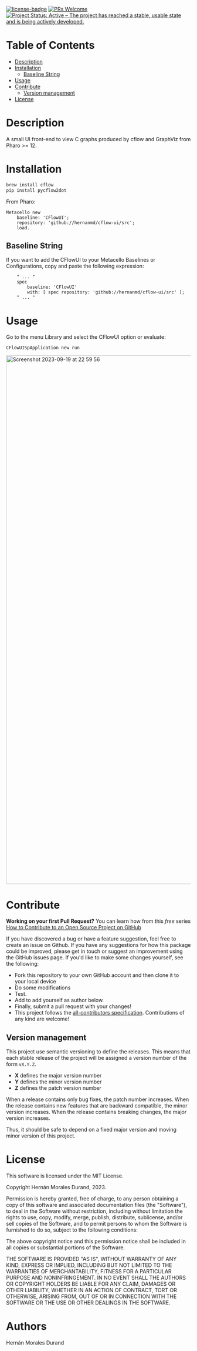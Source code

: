 [![license-badge](https://img.shields.io/badge/license-MIT-blue.svg)](https://img.shields.io/badge/license-MIT-blue.svg)
[![PRs Welcome](https://img.shields.io/badge/PRs-welcome-brightgreen.svg?style=flat-square)](http://makeapullrequest.com)
[![Project Status: Active – The project has reached a stable, usable state and is being actively developed.](http://www.repostatus.org/badges/latest/active.svg)](http://www.repostatus.org/#active)

# Table of Contents

- [Description](#description)
- [Installation](#installation)
  - [Baseline String](#baseline-string)
- [Usage](#usage)
- [Contribute](#contribute)
  - [Version management](#version-management)
- [License](#license)

# Description

A small UI front-end to view C graphs produced by cflow and GraphViz from Pharo >= 12.

# Installation

```bash
brew install cflow
pip install pycflow2dot
```

From Pharo:

```smalltalk
Metacello new	
	baseline: 'CFlowUI';	
	repository: 'github://hernanmd/cflow-ui/src';	
	load.
```

## Baseline String 

If you want to add the CFlowUI to your Metacello Baselines or Configurations, copy and paste the following expression:
```smalltalk
	" ... "
	spec
		baseline: 'CFlowUI' 
		with: [ spec repository: 'github://hernanmd/cflow-ui/src' ];
	" ... "
```

# Usage

Go to the menu Library and select the CFlowUI option or evaluate:

```smalltalk
CFlowUISpApplication new run
```


<img width="1438" alt="Screenshot 2023-09-19 at 22 59 56" src="https://github.com/hernanmd/cflow-ui/assets/4825959/2e940078-f227-4538-9a88-728a015a216b">

# Contribute

**Working on your first Pull Request?** You can learn how from this *free* series [How to Contribute to an Open Source Project on GitHub](https://egghead.io/series/how-to-contribute-to-an-open-source-project-on-github)

If you have discovered a bug or have a feature suggestion, feel free to create an issue on Github.
If you have any suggestions for how this package could be improved, please get in touch or suggest an improvement using the GitHub issues page.
If you'd like to make some changes yourself, see the following:    

  - Fork this repository to your own GitHub account and then clone it to your local device
  - Do some modifications
  - Test.
  - Add <your GitHub username> to add yourself as author below.
  - Finally, submit a pull request with your changes!
  - This project follows the [all-contributors specification](https://github.com/kentcdodds/all-contributors). Contributions of any kind are welcome!

## Version management 

This project use semantic versioning to define the releases. This means that each stable release of the project will be assigned a version number of the form `vX.Y.Z`. 

- **X** defines the major version number
- **Y** defines the minor version number 
- **Z** defines the patch version number

When a release contains only bug fixes, the patch number increases. When the release contains new features that are backward compatible, the minor version increases. When the release contains breaking changes, the major version increases. 

Thus, it should be safe to depend on a fixed major version and moving minor version of this project.

# License
	
This software is licensed under the MIT License.

Copyright Hernán Morales Durand, 2023.

Permission is hereby granted, free of charge, to any person obtaining a copy of this software and associated documentation files (the "Software"), to deal in the Software without restriction, including without limitation the rights to use, copy, modify, merge, publish, distribute, sublicense, and/or sell copies of the Software, and to permit persons to whom the Software is furnished to do so, subject to the following conditions:

The above copyright notice and this permission notice shall be included in all copies or substantial portions of the Software.

THE SOFTWARE IS PROVIDED "AS IS", WITHOUT WARRANTY OF ANY KIND, EXPRESS OR IMPLIED, INCLUDING BUT NOT LIMITED TO THE WARRANTIES OF MERCHANTABILITY, FITNESS FOR A PARTICULAR PURPOSE AND NONINFRINGEMENT. IN NO EVENT SHALL THE AUTHORS OR COPYRIGHT HOLDERS BE LIABLE FOR ANY CLAIM, DAMAGES OR OTHER LIABILITY, WHETHER IN AN ACTION OF CONTRACT, TORT OR OTHERWISE, ARISING FROM, OUT OF OR IN CONNECTION WITH THE SOFTWARE OR THE USE OR OTHER DEALINGS IN THE SOFTWARE.

# Authors

Hernán Morales Durand

